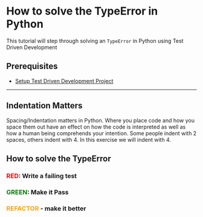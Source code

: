 # How to solve the TypeError in Python

This tutorial will step through solving an `TypeError` in Python using Test Driven Development

## Prerequisites

- [Setup Test Driven Development Project](./TDD_SETUP.md)

---

## Indentation Matters

Spacing/Indentation matters in Python. Where you place code and how you space them out have an effect on how the code is interpreted as well as how a human being comprehends your intention.
Some people indent with 2 spaces, others indent with 4. In this exercise we will indent with 4.

## How to solve the TypeError

### <span style="color:red">**RED**</span>: Write a failing test
### <span style="color:green">**GREEN**</span>: Make it Pass
### <span style="color:orange">**REFACTOR**</span> - make it better